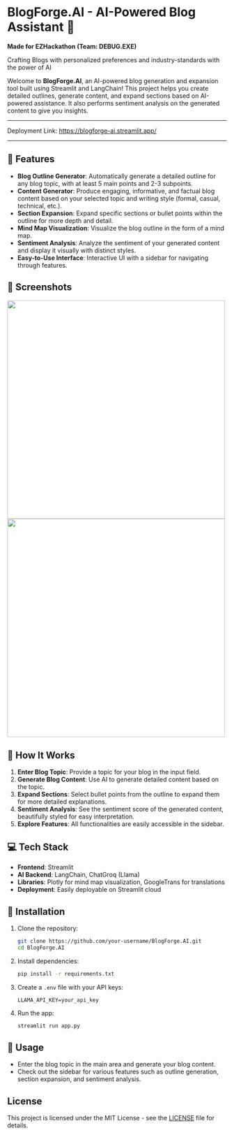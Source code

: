 # BlogForge.AI - AI-Powered Blog Assistant 📝

**Made for EZHackathon (Team: DEBUG.EXE)**

Crafting Blogs with personalized preferences and industry-standards with the power of AI

Welcome to **BlogForge.AI**, an AI-powered blog generation and expansion tool built using Streamlit and LangChain! This project helps you create detailed outlines, generate content, and expand sections based on AI-powered assistance. It also performs sentiment analysis on the generated content to give you insights.

---
Deployment Link: https://blogforge-ai.streamlit.app/

---

## 📌 Features

- **Blog Outline Generator**: Automatically generate a detailed outline for any blog topic, with at least 5 main points and 2-3 subpoints.
- **Content Generator**: Produce engaging, informative, and factual blog content based on your selected topic and writing style (formal, casual, technical, etc.).
- **Section Expansion**: Expand specific sections or bullet points within the outline for more depth and detail.
- **Mind Map Visualization**: Visualize the blog outline in the form of a mind map.
- **Sentiment Analysis**: Analyze the sentiment of your generated content and display it visually with distinct styles.
- **Easy-to-Use Interface**: Interactive UI with a sidebar for navigating through features.

## 📸 Screenshots

<img src="https://github.com/user-attachments/assets/b8f23054-db28-4508-82ee-d59b483a0c93?raw=true" width="500">
<img src="https://github.com/user-attachments/assets/844c9bbf-f1e4-4e26-883d-9d7c0cb418cd?raw=true" width="500">

## 📌 How It Works

1. **Enter Blog Topic**: Provide a topic for your blog in the input field.
2. **Generate Blog Content**: Use AI to generate detailed content based on the topic.
3. **Expand Sections**: Select bullet points from the outline to expand them for more detailed explanations.
4. **Sentiment Analysis**: See the sentiment score of the generated content, beautifully styled for easy interpretation.
5. **Explore Features**: All functionalities are easily accessible in the sidebar.

## 💻 Tech Stack

- **Frontend**: Streamlit
- **AI Backend**: LangChain, ChatGroq (Llama)
- **Libraries**: Plotly for mind map visualization, GoogleTrans for translations
- **Deployment**: Easily deployable on Streamlit cloud

## 📌 Installation

1. Clone the repository:
    ```bash
    git clone https://github.com/your-username/BlogForge.AI.git
    cd BlogForge.AI
    ```

2. Install dependencies:
    ```bash
    pip install -r requirements.txt
    ```

3. Create a `.env` file with your API keys:
    ```
    LLAMA_API_KEY=your_api_key
    ```

4. Run the app:
    ```bash
    streamlit run app.py
    ```

## 📝 Usage

- Enter the blog topic in the main area and generate your blog content.
- Check out the sidebar for various features such as outline generation, section expansion, and sentiment analysis.

## License

This project is licensed under the MIT License - see the [LICENSE](LICENSE) file for details.




